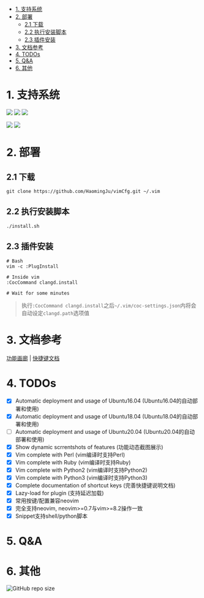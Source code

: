 <!-- vim-markdown-toc GFM -->

* [1. 支持系统](#1-支持系统)
* [2. 部署](#2-部署)
    * [2.1 下载](#21-下载)
    * [2.2 执行安装脚本](#22-执行安装脚本)
    * [2.3 插件安装](#23-插件安装)
* [3. 文档参考](#3-文档参考)
* [4. TODOs](#4-todos)
* [5. Q&A](#5-qa)
* [6. 其他](#6-其他)

<!-- vim-markdown-toc -->

# 1. 支持系统

![](https://img.shields.io/badge/Ubuntu16_04_LTS_Xenial-PASS-green.svg) ![](https://img.shields.io/badge/Ubuntu18_04_LTS_Bionic-PASS-green.svg) ![](https://img.shields.io/badge/Ubuntu20_04_LTS_Focal-NOTEST-blue.svg)

![](https://img.shields.io/badge/vim>=8.2-PASS-green.svg) ![](https://img.shields.io/badge/neovim>=0.7.0-PASS-green.svg)


# 2. 部署

## 2.1 下载
```
git clone https://github.com/HaomingJu/vimCfg.git ~/.vim
```

## 2.2 执行安装脚本
```
./install.sh
```

## 2.3 插件安装

```
# Bash
vim -c :PlugInstall

# Inside vim
:CocCommand clangd.install

# Wait for some minutes
```

> 执行`:CocCommand clangd.install`之后`~/.vim/coc-settings.json`内将会自动设定`clangd.path`选项值


# 3. 文档参考

[功能画廊](./doc/ScreenShot.md)    |    [快捷键文档](./doc/ShortCutKey.md)

# 4. TODOs

- [x] Automatic deployment and usage of Ubuntu16.04 (Ubuntu16.04的自动部署和使用)
- [x] Automatic deployment and usage of Ubuntu18.04 (Ubuntu18.04的自动部署和使用)
- [ ] Automatic deployment and usage of Ubuntu20.04 (Ubuntu20.04的自动部署和使用)
- [x] Show dynamic scrrentshots of features (功能动态截图展示)
- [x] Vim complete with Perl (vim编译时支持Perl)
- [x] Vim complete with Ruby (vim编译时支持Ruby)
- [x] Vim complete with Python2 (vim编译时支持Python2)
- [x] Vim complete with Python3 (vim编译时支持Python3)
- [x] Complete documentation of shortcut keys (完善快捷键说明文档)
- [x] Lazy-load for plugin (支持延迟加载)
- [x] 常用按键/配置兼容neovim
- [x] 完全支持neovim, neovim>=0.7与vim>=8.2操作一致
- [x] Snippet支持shell/python脚本

# 5. Q&A

# 6. 其他
![GitHub repo size](https://img.shields.io/github/repo-size/HaomingJu/vimCfg) 

